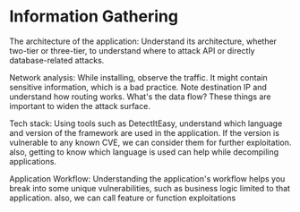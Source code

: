 # Information Gathering

The architecture of the application: Understand its architecture, whether two-tier or three-tier, to understand where to attack API or directly database-related attacks.

Network analysis: While installing, observe the traffic. It might contain sensitive information, which is a bad practice. Note destination IP and understand how routing works. What's the data flow? These things are important to widen the attack surface.

Tech stack: Using tools such as DetectItEasy, understand which language and version of the framework are used in the application. If the version is vulnerable to any known CVE, we can consider them for further exploitation. also, getting to know which language is used can help while decompiling applications.

Application Workflow: Understanding the application's workflow helps you break into some unique vulnerabilities, such as business logic limited to that application. also, we can call feature or function exploitations









&#x20;

